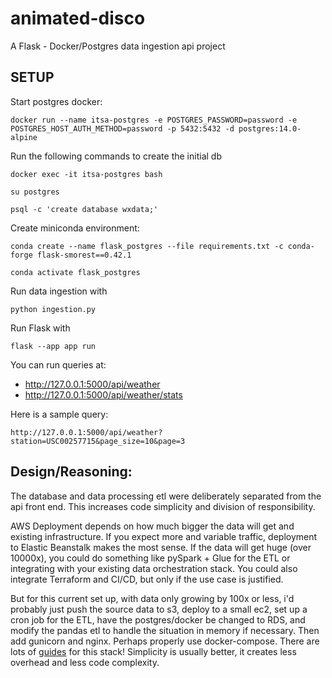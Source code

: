 # animated-disco
A Flask - Docker/Postgres data ingestion api project

## SETUP

Start postgres docker:

```docker run --name itsa-postgres -e POSTGRES_PASSWORD=password -e POSTGRES_HOST_AUTH_METHOD=password -p 5432:5432 -d postgres:14.0-alpine```

Run the following commands to create the initial db 

```docker exec -it itsa-postgres bash```

```su postgres```

```psql -c 'create database wxdata;'```

Create miniconda environment:

```conda create --name flask_postgres --file requirements.txt -c conda-forge flask-smorest==0.42.1```

```conda activate flask_postgres```

Run data ingestion with 

```python ingestion.py```

Run Flask with

```flask --app app run```

You can run queries at:
- http://127.0.0.1:5000/api/weather
- http://127.0.0.1:5000/api/weather/stats


Here is a sample query:

```http://127.0.0.1:5000/api/weather?station=USC00257715&page_size=10&page=3```


## Design/Reasoning:

The database and data processing etl were deliberately separated from the api front end.  This increases code simplicity and division of responsibility.

AWS Deployment depends on how much bigger the data will get and existing infrastructure.  If you expect more and variable traffic,
deployment to Elastic Beanstalk makes the most sense.  If the data will get huge (over 10000x), you could do something like pySpark + Glue for the ETL or integrating
with your existing data orchestration stack.  You could also integrate Terraform and CI/CD, but only if the use case is justified.  

But for this current set up, with data only growing by 100x or less,  i'd probably just push the source data to s3, deploy to a small ec2, set up a cron job for the ETL, have the postgres/docker be changed to RDS, 
and modify the pandas etl to handle the situation in memory if necessary.  Then add gunicorn and nginx. 
Perhaps properly use docker-compose. There are lots of [guides](https://testdriven.io/blog/deploying-django-to-ec2-with-docker-and-gitlab/) for this stack!
Simplicity is usually better, it creates less overhead and less code complexity.
